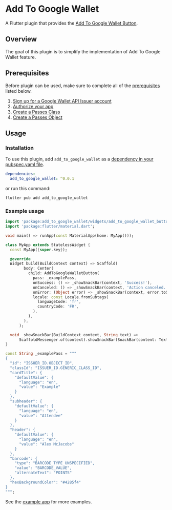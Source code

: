 # Add To Google Wallet

A Flutter plugin that provides the [Add To Google Wallet Button](https://developers.google.com/wallet/retail/loyalty-cards/resources/brand-guidelines#add-to-google-wallet-button).

## Overview
The goal of this plugin is to simplify the implementation of Add To Google Wallet feature.

## Prerequisites
Before plugin can be used, make sure to complete all of the [prerequisites](https://developers.google.com/wallet/generic/android/prerequisites) listed below.

1. [Sign up for a Google Wallet API Issuer account](https://developers.google.com/wallet/generic/android/prerequisites#1.-sign-up-for-a-google-wallet-api-issuer-account)
2. [Authorize your app](https://developers.google.com/wallet/generic/android/prerequisites#3.-obtain-credentials-to-authorize-your-app)
3. [Create a Passes Class](https://developers.google.com/wallet/generic/android/prerequisites#5.-create-a-passes-class)
4. [Create a Passes Object](https://developers.google.com/wallet/generic/android#1_create_a_passes_object)

## Usage
### Installation
To use this plugin, add `add_to_google_wallet` as a [dependency in your pubspec.yaml file](https://docs.flutter.dev/development/packages-and-plugins/using-packages).

```yml
dependencies:
  add_to_google_wallet: ^0.0.1
```

or run this command:
```zsh
flutter pub add add_to_google_wallet 
```

### Example usage
```dart
import 'package:add_to_google_wallet/widgets/add_to_google_wallet_button.dart';
import 'package:flutter/material.dart';

void main() => runApp(const MaterialApp(home: MyApp()));

class MyApp extends StatelessWidget {
  const MyApp({super.key});

  @override
  Widget build(BuildContext context) => Scaffold(
        body: Center(
          child: AddToGoogleWalletButton(
            pass: _examplePass,
            onSuccess: () => _showSnackBar(context, 'Success!'),
            onCanceled: () => _showSnackBar(context, 'Action canceled.'),
            onError: (Object error) => _showSnackBar(context, error.toString()),
            locale: const Locale.fromSubtags(
              languageCode: 'fr',
              countryCode: 'FR',
            ),
          ),
        ),
      );

  void _showSnackBar(BuildContext context, String text) =>
      ScaffoldMessenger.of(context).showSnackBar(SnackBar(content: Text(text)));
}

const String _examplePass = """ 
{
  "id": "ISSUER_ID.OBJECT_ID",
  "classId": "ISSUER_ID.GENERIC_CLASS_ID",
  "cardTitle": {
    "defaultValue": {
      "language": "en",  
      "value": "Example"
    }
  },
  "subheader": {
    "defaultValue": {
      "language": "en",
      "value": "Attendee"
    }
  },
  "header": {
    "defaultValue": {
      "language": "en",
      "value": "Alex McJacobs"
    }
  },
  "barcode": {
    "type": "BARCODE_TYPE_UNSPECIFIED",
    "value": "BARCODE_VALUE",
    "alternateText": "POINTS"
  },
  "hexBackgroundColor": "#4285f4"
}
""";
```

See the [example app](https://github.com/DroidsOnRoids/add-to-google-wallet/blob/main/example/lib/main.dart) for more examples.
